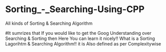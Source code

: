 # Sorting_-_Searching-Using-CPP
All kinds of Sorting &amp; Searching Algorithm



#It sumrizes that If you would like to get the Goog Understanding over Searching & Sorting then Here You can learn it nicely!!
What is a Sorting Lagorihtm & Searching Algorithm!!
it is Also defined as per Complexitywise
